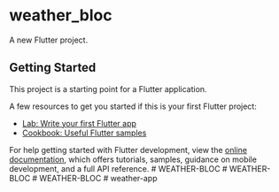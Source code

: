# weather_bloc

A new Flutter project.

## Getting Started

This project is a starting point for a Flutter application.

A few resources to get you started if this is your first Flutter project:

- [Lab: Write your first Flutter app](https://docs.flutter.dev/get-started/codelab)
- [Cookbook: Useful Flutter samples](https://docs.flutter.dev/cookbook)

For help getting started with Flutter development, view the
[online documentation](https://docs.flutter.dev/), which offers tutorials,
samples, guidance on mobile development, and a full API reference.
#   W E A T H E R - B L O C  
 #   W E A T H E R - B L O C  
 #   W E A T H E R - B L O C  
 #   w e a t h e r - a p p  
 